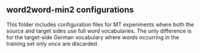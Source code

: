 word2word-min2 configurations
--

This folder includes configuration files for MT experiments where
both the source and target sides use full word vocabularies. The only difference
is for the target-side German vocabulary where words occurring in the
training set only *once* are discarded.
